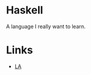 # Haskell
A language I really want to learn.

# Links
- [LA](https://learn-anything.xyz/programming/programming-languages/haskell)